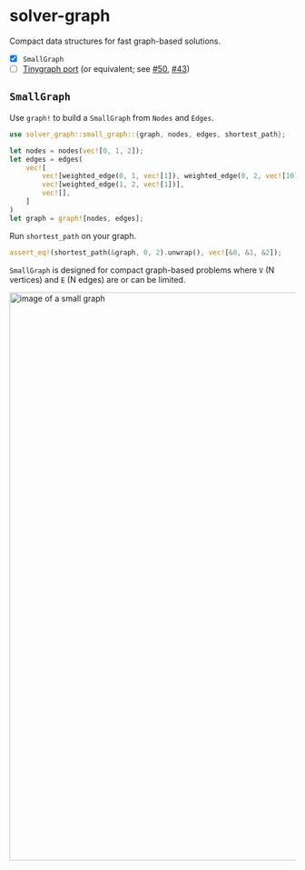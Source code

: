 # solver-graph

Compact data structures for fast graph-based solutions.

- [x] `SmallGraph`
- [ ] [Tinygraph port](https://github.com/cnpryer/solver/issues/57) (or equivalent; see [#50](https://github.com/cnpryer/solver/issues/50), [#43](https://github.com/cnpryer/solver/issues/43))

## `SmallGraph`

Use `graph!` to build a `SmallGraph` from `Nodes` and `Edges`.

```rust
use solver_graph::small_graph::{graph, nodes, edges, shortest_path};

let nodes = nodes(vec![0, 1, 2]);
let edges = edges(
    vec![
        vec![weighted_edge(0, 1, vec![1]), weighted_edge(0, 2, vec![10])],
        vec![weighted_edge(1, 2, vec![1])],
        vec![],
    ]
)
let graph = graph![nodes, edges];
```

Run `shortest_path` on your graph.

```rust
assert_eq!(shortest_path(&graph, 0, 2).unwrap(), vec![&0, &1, &2]);
```

`SmallGraph` is designed for compact graph-based problems where `V` (N vertices) and `E` (N edges) are or can be limited.

<img src="https://github.com/cnpryer/solver/blob/master/crates/solver_graph/img/small_graph.png" alt="image of a small graph" width="1000" text-align = "center" />

